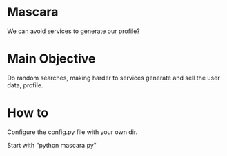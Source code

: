 # Mascara
We can avoid services to generate our profile?

# Main Objective
Do random searches, making harder to services generate and sell the user data, profile.

# How to
Configure the config.py file with your own dir.

Start with "python mascara.py"
